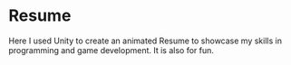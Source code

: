 # Resume
Here I used Unity to create an animated Resume to showcase my skills in programming and game development. It is also for fun.
